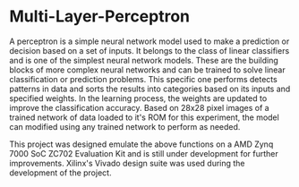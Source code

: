 # Multi-Layer-Perceptron
A perceptron is a simple neural network model used to make a prediction or decision based on a set of inputs. It belongs to the class of linear classifiers and is one of the simplest neural network models. These are the building blocks of more complex neural networks and can be trained to solve linear classification or prediction problems.
This specific one performs detects patterns in data and sorts the results into categories based on its inputs and specified weights. In the learning process, the weights are updated to improve the classification accuracy.
Based on 28x28 pixel images of a trained network of data loaded to it's ROM for this experiment, the model can modified using any trained network to perform as needed.

This project was designed emulate the above functions on a AMD Zynq 7000 SoC ZC702 Evaluation Kit and is still under development for further improvements.
Xilinx's Vivado design suite was used during the development of the project.

